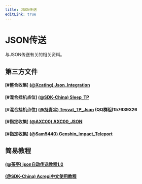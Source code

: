 ```yaml
---
title: JSON传送
editLink: true
---
```


# JSON传送

与JSON传送有关的相关资料。

## 第三方文件

#### [#整合收集] [ (@Xcating) Json_Integration](https://github.com/Xcating/Json_Integration)

#### [#混合挂机点位] [ (@SDK-China) Sleep_TP](https://wwzb.lanzouf.com/invXS0lwy0yh)

#### [#混合挂机点位] [ (@持青伞) Teyvat_TP_Json](#) (QQ群组)157639326

#### [#指定收集]  [ (@AXC00) AXC00_JSON](https://github.com/AXC00/json)

#### [#指定收集] [ (@Sam5440) Genshin_Impact_Teleport](https://github.com/Sam5440/Genshin_Impact_Teleport)


## 简易教程

#### [ (@茶亭) json自动传送教程1.0](https://docs.qq.com/doc/DTFFHRXRlTWZ6ZFhh)

#### [ (@SDK-China) Acrepi中文使用教程](https://kdocs.cn/l/clbwQmVi3djK)